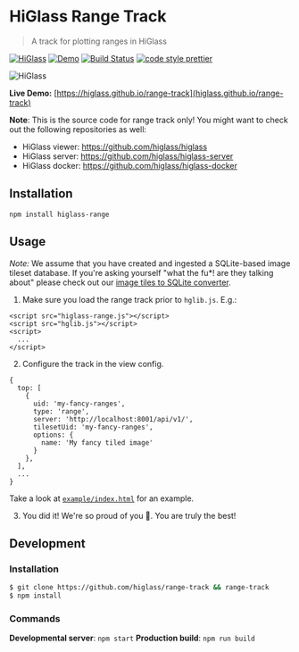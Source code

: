 # HiGlass Range Track

> A track for plotting ranges in HiGlass

[![HiGlass](https://img.shields.io/badge/higlass-👍-red.svg?colorB=000000)](http://higlass.io)
[![Demo](https://img.shields.io/badge/demo-🙈-red.svg?colorB=000000)](https://higlass.github.io/range-track)
[![Build Status](https://img.shields.io/travis/higlass/range-track/master.svg?colorB=000000)](https://travis-ci.org/higlass/range-track)
[![code style prettier](https://img.shields.io/badge/code_style-prettier-80a1ff.svg)](https://github.com/prettier/prettier)

![HiGlass](/teaser.jpg?raw=true 'A beautiful set of ranges')

**Live Demo:** [https://higlass.github.io/range-track](higlass.github.io/range-track)

**Note**: This is the source code for range track only! You might want to check out the following repositories as well:

- HiGlass viewer: https://github.com/higlass/higlass
- HiGlass server: https://github.com/higlass/higlass-server
- HiGlass docker: https://github.com/higlass/higlass-docker

## Installation

```
npm install higlass-range
```

## Usage

_Note:_ We assume that you have created and ingested a SQLite-based image tileset database. If you're asking yourself "what the fu\*! are they talking about" please check out our [image tiles to SQLite converter](https://github.com/flekschas/image-tiles-to-sqlite).

1. Make sure you load the range track prior to `hglib.js`. E.g.:

```
<script src="higlass-range.js"></script>
<script src="hglib.js"></script>
<script>
  ...
</script>
```

2. Configure the track in the view config.

```
{
  top: [
    {
      uid: 'my-fancy-ranges',
      type: 'range',
      server: 'http://localhost:8001/api/v1/',
      tilesetUid: 'my-fancy-ranges',
      options: {
        name: 'My fancy tiled image'
      }
    },
  ],
  ...
}
```

Take a look at [`example/index.html`](example/index.html) for an example.

3. You did it! We're so proud of you 🎉. You are truly the best!

## Development

### Installation

```bash
$ git clone https://github.com/higlass/range-track && range-track
$ npm install
```

### Commands

**Developmental server**: `npm start`
**Production build**: `npm run build`
